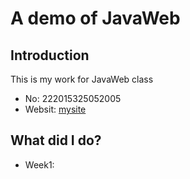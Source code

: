 # A demo of JavaWeb


## Introduction
This is my work for JavaWeb class
- No: 222015325052005
- Websit: [mysite](http://120.79.76.125)

## What did I do?
- Week1:

